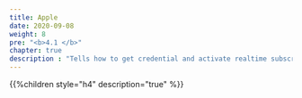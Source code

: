 ```yaml
---
title: Apple
date: 2020-09-08
weight: 8
pre: "<b>4.1 </b>"
chapter: true
description : "Tells how to get credential and activate realtime subscription notification in apple store"
---
```

{{%children style="h4" description="true" %}}
